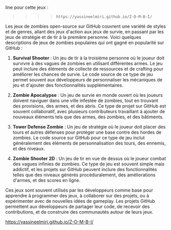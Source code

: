 line pour cette jeux :

>>>>     https://yassineelmiri.github.io/Z-O-M-B-I/


﻿Les jeux de zombies open-source sur GitHub couvrent une variété de styles et de genres, allant des jeux d'action aux jeux de survie, en passant par les jeux de stratégie et de tir à la première personne. Voici quelques descriptions de jeux de zombies populaires qui ont gagné en popularité sur GitHub :

1. **Survival Shooter** : Un jeu de tir à la troisième personne où le joueur doit survivre à des vagues de zombies en utilisant différentes armes. Le jeu peut inclure des éléments de collecte de ressources et de crafting pour améliorer les chances de survie. Le code source de ce type de jeu permet souvent aux développeurs de personnaliser les mécaniques de jeu et d'ajouter des fonctionnalités supplémentaires.

2. **Zombie Apocalypse** : Un jeu de survie en monde ouvert où les joueurs doivent naviguer dans une ville infestée de zombies, tout en trouvant des provisions, des armes, et des abris. Ce type de projet sur GitHub est souvent collaboratif, avec plusieurs contributeurs travaillant à ajouter de nouveaux éléments tels que des armes, des zombies, et des bâtiments.

3. **Tower Defense Zombie** : Un jeu de stratégie où le joueur doit placer des tours et autres défenses pour protéger une base contre des hordes de zombies. Le code source sur GitHub pour ce type de jeu inclut généralement des éléments de personnalisation des tours, des ennemis, et des niveaux.

4. **Zombie Shooter 2D** : Un jeu de tir en vue de dessus où le joueur combat des vagues infinies de zombies. Ce type de jeu est souvent simple mais addictif, et les projets sur GitHub peuvent inclure des fonctionnalités telles que des niveaux générés procéduralement, des améliorations d'armes, et des scores en ligne.

Ces jeux sont souvent utilisés par les développeurs comme base pour apprendre à programmer des jeux, à collaborer sur des projets, ou à expérimenter avec de nouvelles idées de gameplay. Les projets GitHub permettent aux développeurs de partager leur code, de recevoir des contributions, et de construire des communautés autour de leurs jeux.



https://yassineelmiri.github.io/Z-O-M-B-I/
